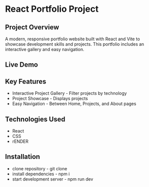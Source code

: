 # React Portfolio Project

## Project Overview
A modern, responsive portfolio website built with React and Vite to showcase development skills and projects. This portfolio includes an interactive gallery and easy navigation.

## Live Demo

## Key Features
- Interactive Project Gallery - Filter projects by technology
- Project Showcase - Displays projects
- Easy Navigation - Between Home, Projects, and About pages

## Technologies Used
- React
- CSS
- rENDER

## Installation 
- clone repository - git clone
- install dependencies - npm i
- start development server - npm run dev
